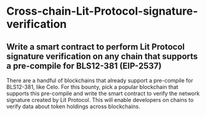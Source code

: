 # Cross-chain-Lit-Protocol-signature-verification

## Write a smart contract to perform Lit Protocol signature verification on any chain that supports a pre-compile for BLS12-381 (EIP-2537)

There are a handful of blockchains that already support a pre-compile for BLS12-381, like Celo. For this bounty, pick a popular blockchain that supports this pre-compile and write the smart contract to verify the network signature created by Lit Protocol. This will enable developers on chains to verify data about token holdings across blockchains.
